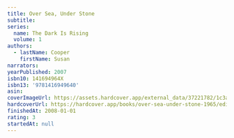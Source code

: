 ```yaml
---
title: Over Sea, Under Stone
subtitle:
series:
  name: The Dark Is Rising
  volume: 1
authors:
  - lastName: Cooper
    firstName: Susan
narrators:
yearPublished: 2007
isbn10: 141694964X
isbn13: '9781416949640'
asin:
coverImageUrl: https://assets.hardcover.app/external_data/37221782/1c3aeb76f9319e4e2f342e3e39186e0933e6697b.jpeg
hardcoverUrl: https://hardcover.app/books/over-sea-under-stone-1965/editions/23179200
finishedAt: 2008-01-01
rating: 3
startedAt: null
---
```

